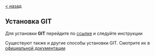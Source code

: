 [< назад](./readme.md)

## Установка GIT

Для установки **GIT** перейдите по [ссылке](https://git-scm.com/) и следуйте инструкции

Существуют также и другие способы установки GIT. Смотрите их в [официальной документации](https://git-scm.com/book/ru/v2/)
